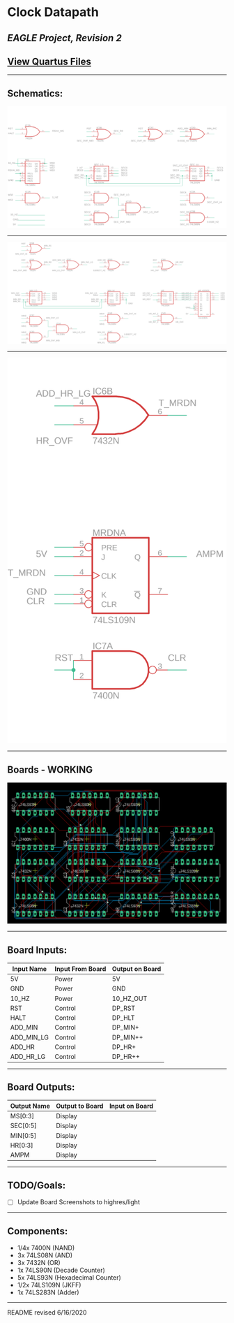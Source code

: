 # Clock Datapath

## *EAGLE Project, Revision 2*
## [View Quartus Files](https://github.com/keelbeelveel/binary_clock/tree/master/quartusII/datapath2.1)

---

## Schematics:
![Datapath Schematic 1](images/rev2_ms_sec_light.png)

---

![Datapath Schematic 2](images/rev2_min_hr_light.png)

---

![Datapath Schematic 3](images/rev2_meridian_light.png)

---

## Boards - **WORKING**
![Board Revision 1](images/clock_datapath_board_rev1.png)

---

## Board Inputs:

| Input Name | Input From Board | Output on Board |
| --- | --- | --- |
| 5V | Power | 5V |
| GND | Power | GND |
| 10_HZ | Power | 10_HZ_OUT |
| RST | Control | DP_RST |
| HALT | Control | DP_HLT |
| ADD_MIN | Control | DP_MIN+ |
| ADD_MIN_LG | Control | DP_MIN++ |
| ADD_HR | Control | DP_HR+ |
| ADD_HR_LG | Control | DP_HR++ |

---

## Board Outputs:

| Output Name | Output to Board | Input on Board |
| --- | --- | --- |
| MS[0:3] | Display | |
| SEC[0:5] | Display | |
| MIN[0:5] | Display | |
| HR[0:3] | Display | |
| AMPM | Display | |

---

## TODO/Goals:

- [ ] Update Board Screenshots to highres/light
---

## Components:
- 1/4x 7400N (NAND)
- 3x 74LS08N (AND)
- 3x 7432N (OR)
- 1x 74LS90N (Decade Counter)
- 5x 74LS93N (Hexadecimal Counter)
- 1/2x 74LS109N (JKFF)
- 1x 74LS283N (Adder)

---

README revised 6/16/2020
